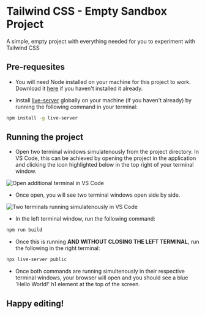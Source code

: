 # Tailwind CSS - Empty Sandbox Project

A simple, empty project with everything needed for you to experiment with Tailwind CSS

## Pre-requesites

- You will need Node installed on your machine for this project to work. Download it [here](https://nodejs.org/en/download/) if you haven't installed it already.

- Install [live-server](https://github.com/tapio/live-server) globally on your machine (if you haven't already) by running the following command in your terminal:

```bash
npm install -g live-server
```

## Running the project

- Open two terminal windows simulatenously from the project directory. In VS Code, this can be achieved by opening the project in the application and clicking the icon highlighted below in the top right of your terminal window.

![Open additional terminal in VS Code](https://res.cloudinary.com/dptdx8zuv/image/upload/v1673698146/tailwind-css-sandbox/open-additional-terminal-in-vs-code_yw7yk0.png)

- Once open, you will see two terminal windows open side by side.

![Two terminals running simulatenously in VS Code](https://res.cloudinary.com/dptdx8zuv/image/upload/v1673698552/tailwind-css-sandbox/dual-terminal-in-vs-code_cwqnpy.jpg)

- In the left terminal window, run the following command:

```bash
npm run build
```

- Once this is running **AND WITHOUT CLOSING THE LEFT TERMINAL**, run the following in the right terminal:

```bash
npx live-server public
```

- Once both commands are running simultenously in their respective terminal windows, your browser will open and you should see a blue 'Hello World!' h1 element at the top of the screen.

## Happy editing!
